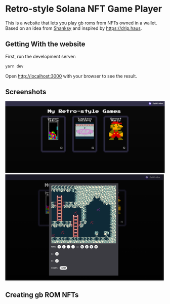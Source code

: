 # Retro-style Solana NFT Game Player

This is a website that lets you play gb roms from NFTs owned in a wallet. Based on an idea from [Shanksy](https://twitter.com/0xShanksy?s=20)
and inspired by https://drip.haus.

## Getting With the website 

First, run the development server:

```bash
yarn dev
```

Open [http://localhost:3000](http://localhost:3000) with your browser to see the result.

## Screenshots

![Screenshot 1](./images/screen1.png)
![Screenshot 2](./images/screen2.png)

## Creating gb ROM NFTs
